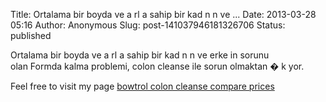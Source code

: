 Title: Ortalama bir boyda ve a rl a sahip bir kad n n ve ...
Date: 2013-03-28 05:16
Author: Anonymous
Slug: post-141037946181326706
Status: published

Ortalama bir boyda ve a rl a sahip bir kad n n ve erke in sorunu  
olan Formda kalma problemi, colon cleanse ile sorun olmaktan � k yor.  
  
  
Feel free to visit my page [bowtrol colon cleanse compare prices](http://bowtrolcoloncleanserreviews.net/)
